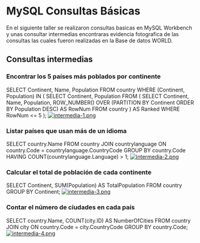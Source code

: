 # MySQL Consultas Básicas
En el siguiente taller se realizaron consultas basicas en MySQL Workbench y unas consultar intermedias encontraras evidencia fotografica de las consultas las cuales fueron realizadas en la Base de datos WORLD.
## Consultas intermedias
### Encontrar los 5 países más poblados por continente
SELECT Continent, Name, Population
FROM country
WHERE (Continent, Population) IN (
    SELECT Continent, Population
    FROM (
        SELECT Continent, Name, Population,
               ROW_NUMBER() OVER (PARTITION BY Continent ORDER BY Population DESC) AS RowNum
        FROM country
    ) AS Ranked
    WHERE RowNum <= 5
);
[![intermedia-1.png](https://i.postimg.cc/PfzbLzQj/intermedia-1.png)](https://postimg.cc/hhvQ6mYy)
### Listar países que usan más de un idioma
SELECT country.Name
FROM country
JOIN countrylanguage ON country.Code = countrylanguage.CountryCode
GROUP BY country.Code
HAVING COUNT(countrylanguage.Language) > 1;
[![intermedia-2.png](https://i.postimg.cc/sg85Fnsp/intermedia-2.png)](https://postimg.cc/zyCyKFLB)
### Calcular el total de población de cada continente
SELECT Continent, SUM(Population) AS TotalPopulation
FROM country
GROUP BY Continent;
[![intermedia-3.png](https://i.postimg.cc/Fsry0dTJ/intermedia-3.png)](https://postimg.cc/4n0HgdkJ)
### Contar el número de ciudades en cada país
SELECT country.Name, COUNT(city.ID) AS NumberOfCities
FROM country
JOIN city ON country.Code = city.CountryCode
GROUP BY country.Code;
[![intermedia-4.png](https://i.postimg.cc/2S3nKpRk/intermedia-4.png)](https://postimg.cc/RW53WDZy)

